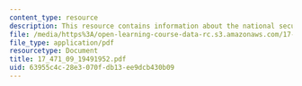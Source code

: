 ```yaml
---
content_type: resource
description: This resource contains information about the national security policy.
file: /media/https%3A/open-learning-course-data-rc.s3.amazonaws.com/17-471-american-national-security-policy-fall-2002/63955c4c28e3070fdb13ee9dcb430b09_17_471_09_19491952.pdf
file_type: application/pdf
resourcetype: Document
title: 17_471_09_19491952.pdf
uid: 63955c4c-28e3-070f-db13-ee9dcb430b09
---
```

